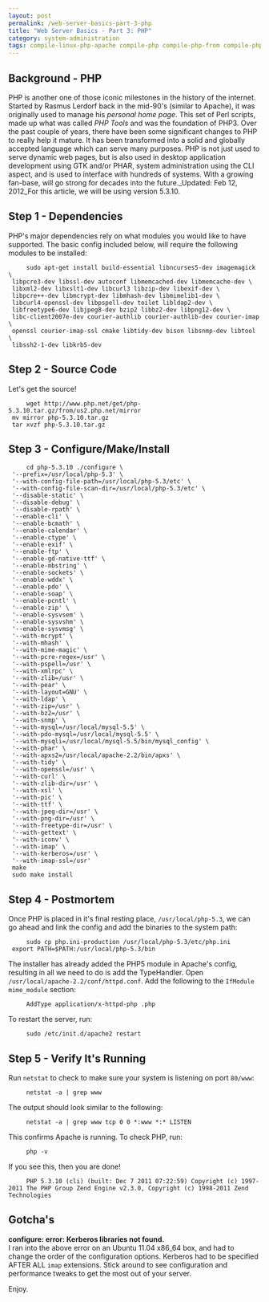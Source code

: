 ```yaml
---
layout: post
permalink: /web-server-basics-part-3-php
title: "Web Server Basics - Part 3: PHP"
category: system-administration
tags: compile-linux-php-apache compile-php compile-php-from compile-php-from-source compile-php-from-source-on-ubuntu-11-10 configure-php configure-php-from-source configure-php-on-ubuntu high-on-php high-php-performance install-high-on-php install-php-without-deb performance-for-php php-4 php-5-3-5 php-5-3-6 php-5-3-7 php-5-3-8 php-5-4 php-configure php-deb php-dependencies php-from-nothing php-from-scratch php-from-source php-from-source-on-ubuntu php-high-on php-on-ubuntu php-performance php5 php5-3-8 php54 scratch-php
---
```



## Background - PHP
PHP is another one of those iconic milestones in the history of the internet. Started by Rasmus Lerdorf back in the mid-90's (similar to Apache), it was originally used to manage his _personal home page_. This set of Perl scripts, made up what was called _PHP Tools_ and was the foundation of PHP3. Over the past couple of years, there have been some significant changes to PHP to really help it mature. It has been transformed into a solid and globally accepted language which can serve many purposes. PHP is not just used to serve dynamic web pages, but is also used in desktop application development using GTK and/or PHAR, system administration using the CLI aspect, and is used to interface with hundreds of systems. With a growing fan-base, will go strong for decades into the future._Updated: Feb 12, 2012_For this article, we will be using version 5.3.10.


## Step 1 - Dependencies
PHP's major dependencies rely on what modules you would like to have supported. The basic config included below, will require the following modules to be installed: 

		 sudo apt-get install build-essential libncurses5-dev imagemagick \ 
     libpcre3-dev libssl-dev autoconf libmemcached-dev libmemcache-dev \ 
     libxml2-dev libxslt1-dev libcurl3 libzip-dev libexif-dev \ 
     libpcre++-dev libmcrypt-dev libmhash-dev libmimelib1-dev \ 
     libcurl4-openssl-dev libpspell-dev toilet libldap2-dev \ 
     libfreetype6-dev libjpeg8-dev bzip2 libbz2-dev libpng12-dev \ 
     libc-client2007e-dev courier-authlib courier-authlib-dev courier-imap \ 
     openssl courier-imap-ssl cmake libtidy-dev bison libsnmp-dev libtool \ 
     libssh2-1-dev libkrb5-dev 


## Step 2 - Source Code
Let's get the source! 

		 wget http://www.php.net/get/php-5.3.10.tar.gz/from/us2.php.net/mirror 
     mv mirror php-5.3.10.tar.gz 
     tar xvzf php-5.3.10.tar.gz 


## Step 3 - Configure/Make/Install


		 cd php-5.3.10 ./configure \ 
     '--prefix=/usr/local/php-5.3' \ 
     '--with-config-file-path=/usr/local/php-5.3/etc' \ 
     '--with-config-file-scan-dir=/usr/local/php-5.3/etc' \ 
     '--disable-static' \ 
     '--disable-debug' \ 
     '--disable-rpath' \ 
     '--enable-cli' \ 
     '--enable-bcmath' \ 
     '--enable-calendar' \ 
     '--enable-ctype' \ 
     '--enable-exif' \ 
     '--enable-ftp' \ 
     '--enable-gd-native-ttf' \ 
     '--enable-mbstring' \ 
     '--enable-sockets' \ 
     '--enable-wddx' \ 
     '--enable-pdo' \ 
     '--enable-soap' \ 
     '--enable-pcntl' \ 
     '--enable-zip' \ 
     '--enable-sysvsem' \ 
     '--enable-sysvshm' \ 
     '--enable-sysvmsg' \ 
     '--with-mcrypt' \ 
     '--with-mhash' \ 
     '--with-mime-magic' \ 
     '--with-pcre-regex=/usr' \ 
     '--with-pspell=/usr' \ 
     '--with-xmlrpc' \ 
     '--with-zlib=/usr' \ 
     '--with-pear' \ 
     '--with-layout=GNU' \ 
     '--with-ldap' \ 
     '--with-zip=/usr' \ 
     '--with-bz2=/usr' \ 
     '--with-snmp' \ 
     '--with-mysql=/usr/local/mysql-5.5' \ 
     '--with-pdo-mysql=/usr/local/mysql-5.5' \ 
     '--with-mysqli=/usr/local/mysql-5.5/bin/mysql_config' \ 
     '--with-phar' \ 
     '--with-apxs2=/usr/local/apache-2.2/bin/apxs' \ 
     '--with-tidy' \ 
     '--with-openssl=/usr' \ 
     '--with-curl' \ 
     '--with-zlib-dir=/usr' \ 
     '--with-xsl' \ 
     '--with-pic' \ 
     '--with-ttf' \ 
     '--with-jpeg-dir=/usr' \ 
     '--with-png-dir=/usr' \ 
     '--with-freetype-dir=/usr' \ 
     '--with-gettext' \ 
     '--with-iconv' \ 
     '--with-imap' \ 
     '--with-kerberos=/usr' \ 
     '--with-imap-ssl=/usr' 
     make 
     sudo make install 




## Step 4 - Postmortem
Once PHP is placed in it's final resting place, `/usr/local/php-5.3`, we can go ahead and link the config and add the binaries to the system path: 

		 sudo cp php.ini-production /usr/local/php-5.3/etc/php.ini 
     export PATH=$PATH:/usr/local/php-5.3/bin 

 The installer has already added the PHP5 module in Apache's config, resulting in all we need to do is add the TypeHandler. Open `/usr/local/apache-2.2/conf/httpd.conf`. Add the following to the `IfModule mime_module` section: 

		 AddType application/x-httpd-php .php 

 To restart the server, run: 

		 sudo /etc/init.d/apache2 restart 


## Step 5 - Verify It's Running
Run `netstat` to check to make sure your system is listening on port `80/www`: 

		 netstat -a | grep www 

 The output should look similar to the following: 

		 netstat -a | grep www tcp 0 0 *:www *:* LISTEN 

 This confirms Apache is running. To check PHP, run: 

		 php -v 

 If you see this, then you are done! 

		 PHP 5.3.10 (cli) (built: Dec 7 2011 07:22:59) Copyright (c) 1997-2011 The PHP Group Zend Engine v2.3.0, Copyright (c) 1998-2011 Zend Technologies 



## Gotcha's

**configure: error: Kerberos libraries not found.**  
I ran into the above error on an Ubuntu 11.04 x86_64 box, and had to change the order of the configuration options. Kerberos had to be specified AFTER ALL `imap` extensions. Stick around to see configuration and performance tweaks to get the most out of your server. 

Enjoy.